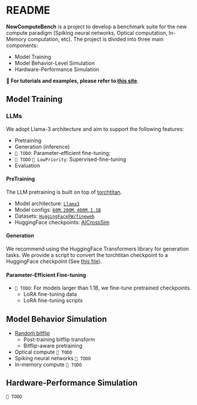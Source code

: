 # README

**NewComputeBench** is a project to develop a benchmark suite for the new compute paradigm (Spiking neural networks, Optical computation, In-Memory computation, etc). The project is divided into three main components:
- Model Training
- Model Behavior-Level Simulation
- Hardware-Performance Simulation

**🔖 For tutorials and examples, please refer to [this site](https://aicrosssim.github.io/NewComputeBench/)**.

## Model Training

### LLMs

We adopt Llama-3 architecture and aim to support the following features:

- Pretraining
- Generation (inference)
- `🚧 TODO`: Parameter-efficient fine-tuning;
- `🚧 TODO` `🐌 LowPriority`: Supervised-fine-tuning
- Evaluation

#### PreTraining

The LLM pretraining is built on top of [torchtitan](https://github.com/pytorch/torchtitan).

- Model architecture: [`Llama3`](/src/torchtitan/models/llama/model.py)
- Model configs: [`60M`, `200M`, `400M`, `1.1B`](src/aixsim_models/llm/model_flavors.py)
- Datasets: [`HuggingFaceFW/fineweb`](/src/aixsim_models/llm/pretrain_data.py)
- HuggingFace checkpoints: [AICrossSim](https://huggingface.co/AICrossSim)

#### Generation

We recommend using the HuggingFace Transformers library for generation tasks.
We provide a script to convert the torchtitan checkpoint to a HuggingFace checkpoint (See [this file](/experiments/llm-digital/pretrain/README.md)).


#### Parameter-Efficient Fine-tuning
- `🚧 TODO`: For models larger than 1.1B, we fine-tune pretrained checkpoints.
  - LoRA fine-tuning data
  - LoRA fine-tuning scripts

## Model Behavior Simulation

- [Random bitflip](/experiments/llm-bitflip/)
  - Post-training bitflip transform
  - Bitflip-aware pretraining
- Optical compute `🚧 TODO`
- Spiking neural networks `🚧 TODO`
- In-memory compute `🚧 TODO
`

## Hardware-Performance Simulation

`🚧 TODO`
